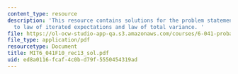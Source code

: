 ```yaml
---
content_type: resource
description: 'This resource contains solutions for the problem statements related
  to law of iterated expectations and law of total variance. '
file: https://ol-ocw-studio-app-qa.s3.amazonaws.com/courses/6-041-probabilistic-systems-analysis-and-applied-probability-fall-2010/ed8a0116fcaf4c0bd79f5550454319ad_MIT6_041F10_rec13_sol.pdf
file_type: application/pdf
resourcetype: Document
title: MIT6_041F10_rec13_sol.pdf
uid: ed8a0116-fcaf-4c0b-d79f-5550454319ad
---
```

